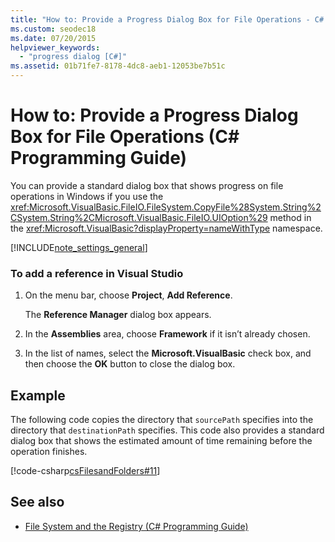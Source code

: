 ```yaml
---
title: "How to: Provide a Progress Dialog Box for File Operations - C# Programming Guide"
ms.custom: seodec18
ms.date: 07/20/2015
helpviewer_keywords: 
  - "progress dialog [C#]"
ms.assetid: 01b71fe7-8178-4dc8-aeb1-12053be7b51c
---
```

# How to: Provide a Progress Dialog Box for File Operations (C# Programming Guide)
You can provide a standard dialog box that shows progress on file operations in Windows if you use the <xref:Microsoft.VisualBasic.FileIO.FileSystem.CopyFile%28System.String%2CSystem.String%2CMicrosoft.VisualBasic.FileIO.UIOption%29> method in the <xref:Microsoft.VisualBasic?displayProperty=nameWithType> namespace.  
  
[!INCLUDE[note_settings_general](~/includes/note-settings-general-md.md)]  
  
### To add a reference in Visual Studio  
  
1. On the menu bar, choose **Project**, **Add Reference**.  
  
     The **Reference Manager** dialog box appears.  
  
2. In the **Assemblies** area, choose **Framework** if it isn’t already chosen.  
  
3. In the list of names, select the **Microsoft.VisualBasic** check box, and then choose the **OK** button to close the dialog box.  
  
## Example  
 The following code copies the directory that `sourcePath` specifies into the directory that `destinationPath` specifies. This code also provides a standard dialog box that shows the estimated amount of time remaining before the operation finishes.  
  
 [!code-csharp[csFilesandFolders#11](~/samples/snippets/csharp/VS_Snippets_VBCSharp/csFilesAndFolders/CS/FileIteration.cs#11)]  
  
## See also

- [File System and the Registry (C# Programming Guide)](./index.md)
